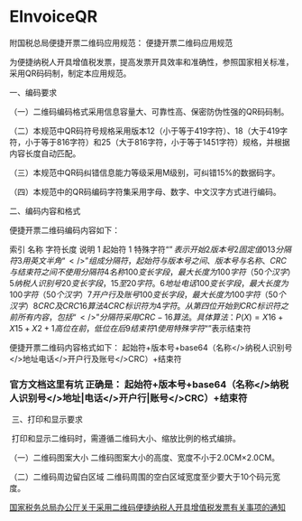 # EInvoiceQR

附国税总局便捷开票二维码应用规范：
便捷开票二维码应用规范

为便捷纳税人开具增值税发票，提高发票开具效率和准确性，参照国家相关标准，采用QR码码制，制定本应用规范。

一、编码要求

（一）二维码编码格式采用信息容量大、可靠性高、保密防伪性强的QR码码制。

（二）本规范中QR码符号规格采用版本12（小于等于419字符）、18（大于419字符，小于等于816字符）和25（大于816字符，小于等于1451字符）规格，并根据内容长度自动匹配。

（三）本规范中QR码纠错信息能力等级采用M级别，可纠错15%的数据码字。

（四）本规范中的QR码编码字符集采用字母、数字、中文汉字方式进行编码。


二、编码内容和格式

便捷开票二维码编码内容如下：

索引	名称	字符长度	说明
1	起始符	1	特殊字符“$”表示开始
2	版本号	2	固定值01
3	分隔符	3	用英文半角“</>”组成分隔符，起始符与版本号之间、版本号与名称、CRC与结束符之间不使用分隔符
4	名称	100	变长字段，最大长度为100字符（50个汉字）
5	纳税人识别号	20	变长字段，15至20字符。
6	地址电话	100	变长字段，最大长度为100字符（50个汉字）
7	开户行及账号	100	变长字段，最大长度为100字符（50个汉字）
8	CRC及CRC16算法	4	CRC标识符为4字符。从第四位开始到CRC标识符之前所有内容，包括“</>”分隔符采用CRC-16算法。具体算法：P(X)=X16+X15+X2+1高位在前，低位在后
9	结束符	1	使用特殊字符“$”表示结束符

便捷开票二维码内容格式如下： 起始符+版本号+base64（名称</>纳税人识别号</>地址电话</>开户行及账号</>CRC）+结束符 
### 官方文档这里有坑 正确是： 起始符+版本号+base64（名称</>纳税人识别号</>地址|电话</>开户行|账号</>CRC）+结束符 

 三、打印和显示要求 

 打印和显示二维码时，需遵循二维码大小、缩放比例的格式编排。

（一）二维码图案大小 二维码图案大小的高度、宽度不小于2.0CM×2.0CM。

（二）二维码周边留白区域 二维码周围的空白区域宽度至少要大于10个码元宽度。

[国家税务总局办公厅关于采用二维码便捷纳税人开具增值税发票有关事项的通知](http://dpxqgsj.szgs.gov.cn/art/2017/7/18/art_606_53726.html)
